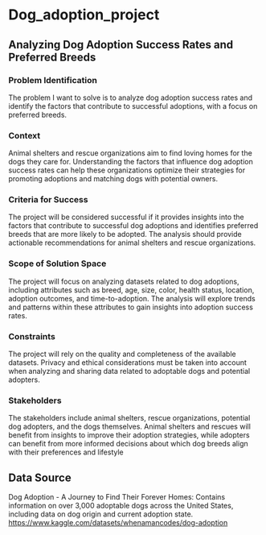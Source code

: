 # Dog_adoption_project

## Analyzing Dog Adoption Success Rates and Preferred Breeds

### Problem Identification
The problem I want to solve is to analyze dog adoption success rates and identify the factors that contribute to successful adoptions, with a focus on preferred breeds.
### Context
Animal shelters and rescue organizations aim to find loving homes for the dogs they care for. Understanding the factors that influence dog adoption success rates can help these organizations optimize their strategies for promoting adoptions and matching dogs with potential owners.
### Criteria for Success
The project will be considered successful if it provides insights into the factors that contribute to successful dog adoptions and identifies preferred breeds that are more likely to be adopted. The analysis should provide actionable recommendations for animal shelters and rescue organizations.
### Scope of Solution Space
The project will focus on analyzing datasets related to dog adoptions, including attributes such as breed, age, size, color, health status, location, adoption outcomes, and time-to-adoption. The analysis will explore trends and patterns within these attributes to gain insights into adoption success rates.
### Constraints
The project will rely on the quality and completeness of the available datasets. Privacy and ethical considerations must be taken into account when analyzing and sharing data related to adoptable dogs and potential adopters.
### Stakeholders
The stakeholders include animal shelters, rescue organizations, potential dog adopters, and the dogs themselves. Animal shelters and rescues will benefit from insights to improve their adoption strategies, while adopters can benefit from more informed decisions about which dog breeds align with their preferences and lifestyle

## Data Source
Dog Adoption - A Journey to Find Their Forever Homes: Contains information on over 3,000 adoptable dogs across the United States, including data on dog origin and current adoption state.
https://www.kaggle.com/datasets/whenamancodes/dog-adoption

